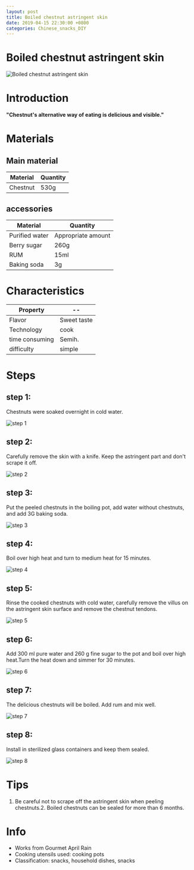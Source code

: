 ```yaml
---
layout: post
title: Boiled chestnut astringent skin
date: 2019-04-15 22:30:00 +0800
categories: Chinese_snacks_DIY
---
```


# Boiled chestnut astringent skin

![Boiled chestnut astringent skin]({{site.baseurl}}/img/431864/431864.jpg)

# Introduction

**"Chestnut's alternative way of eating is delicious and visible."**

# Materials


## Main material

Material|Quantity
--|--
Chestnut|530g

## accessories

Material|Quantity
--|--
Purified water|Appropriate amount
Berry sugar|260g
RUM|15ml
Baking soda|3g

# Characteristics

Property|--
--|--
Flavor|Sweet taste
Technology|cook
time consuming|Semih.
difficulty|simple

# Steps

## step 1:

Chestnuts were soaked overnight in cold water.

![step 1]({{site.baseurl}}/img/431864/1.jpg)

## step 2:

Carefully remove the skin with a knife. Keep the astringent part and don't scrape it off.

![step 2]({{site.baseurl}}/img/431864/2.jpg)

## step 3:

Put the peeled chestnuts in the boiling pot, add water without chestnuts, and add 3G baking soda.

![step 3]({{site.baseurl}}/img/431864/3.jpg)

## step 4:

Boil over high heat and turn to medium heat for 15 minutes.

![step 4]({{site.baseurl}}/img/431864/4.jpg)

## step 5:

Rinse the cooked chestnuts with cold water, carefully remove the villus on the astringent skin surface and remove the chestnut tendons.

![step 5]({{site.baseurl}}/img/431864/5.jpg)

## step 6:

Add 300 ml pure water and 260 g fine sugar to the pot and boil over high heat.Turn the heat down and simmer for 30 minutes.

![step 6]({{site.baseurl}}/img/431864/6.jpg)

## step 7:

The delicious chestnuts will be boiled. Add rum and mix well.

![step 7]({{site.baseurl}}/img/431864/7.jpg)

## step 8:

Install in sterilized glass containers and keep them sealed.

![step 8]({{site.baseurl}}/img/431864/8.jpg)

# Tips

1. Be careful not to scrape off the astringent skin when peeling chestnuts.2. Boiled chestnuts can be sealed for more than 6 months.

# Info

- Works from Gourmet April Rain
- Cooking utensils used: cooking pots
- Classification: snacks, household dishes, snacks